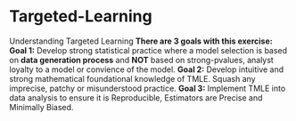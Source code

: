 # Targeted-Learning
Understanding Targeted Learning
**There are 3 goals with this exercise:**
  **Goal 1:** Develop strong statistical practice where a model selection is based on **data generation process** and **NOT** based on strong-pvalues, analyst loyalty to a model or convience of the model. 
 **Goal 2:** Develop intuitive and strong mathematical foundational knowledge of TMLE. Squash any imprecise, patchy or misunderstood practice. 
 **Goal 3:** Implement TMLE into data analysis to ensure it is Reproducible, Estimators are Precise and Minimally Biased.
